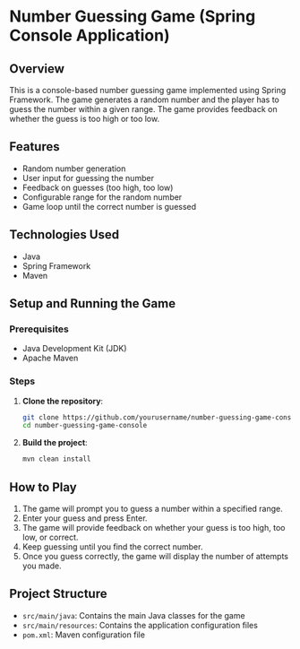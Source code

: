 # Number Guessing Game (Spring Console Application)

## Overview

This is a console-based number guessing game implemented using Spring Framework. The game generates a random number and the player has to guess the number within a given range. The game provides feedback on whether the guess is too high or too low.

## Features

- Random number generation
- User input for guessing the number
- Feedback on guesses (too high, too low)
- Configurable range for the random number
- Game loop until the correct number is guessed

## Technologies Used

- Java
- Spring Framework
- Maven

## Setup and Running the Game

### Prerequisites

- Java Development Kit (JDK)
- Apache Maven

### Steps

1. **Clone the repository**:
    ```sh
    git clone https://github.com/yourusername/number-guessing-game-console.git
    cd number-guessing-game-console
    ```

2. **Build the project**:
    ```sh
    mvn clean install
    ```


## How to Play

1. The game will prompt you to guess a number within a specified range.
2. Enter your guess and press Enter.
3. The game will provide feedback on whether your guess is too high, too low, or correct.
4. Keep guessing until you find the correct number.
5. Once you guess correctly, the game will display the number of attempts you made.

## Project Structure

- `src/main/java`: Contains the main Java classes for the game
- `src/main/resources`: Contains the application configuration files
- `pom.xml`: Maven configuration file

